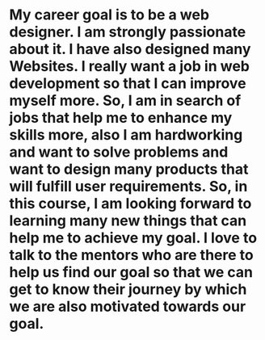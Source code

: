 # My career goal is to be a web designer. I am strongly passionate about it. I have also designed many Websites. I really want a job in web development so that I can improve myself more. So, I am in search of jobs that help me to enhance my skills more, also I am hardworking and want to solve problems and want to design many products that will fulfill user requirements. So, in this course, I am looking forward to learning many new things that can help me to achieve my goal. I love to talk to the mentors who are there to help us find our goal so that we can get to know their journey by which we are also motivated towards our goal.